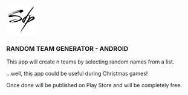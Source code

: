 <!-- PROJECT LOGO -->
<br />
<div align="left">
  <a href="https://github.com/simone-di-paolo">
    <img src="resources/img/sdp-logo-black.png" alt="Logo" width="80" height="80">
  </a>
</div>

<div align="left">
  <h3>RANDOM TEAM GENERATOR - ANDROID</h3>

  <p text-align="center">
  This app will create n teams by selecting random names from a list.

  ...well, this app could be useful during Christmas games!

  Once done will be published on Play Store and will be completely free.
  </p>
</div>
